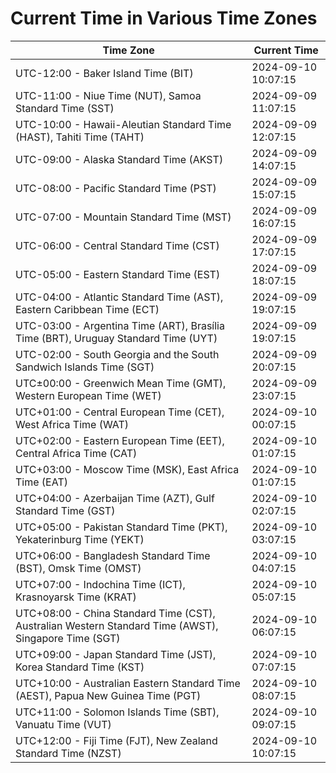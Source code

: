 # Current Time in Various Time Zones

| Time Zone | Current Time |
|-----------|--------------|
| UTC-12:00 - Baker Island Time (BIT) | 2024-09-10 10:07:15 |
| UTC-11:00 - Niue Time (NUT), Samoa Standard Time (SST) | 2024-09-09 11:07:15 |
| UTC-10:00 - Hawaii-Aleutian Standard Time (HAST), Tahiti Time (TAHT) | 2024-09-09 12:07:15 |
| UTC-09:00 - Alaska Standard Time (AKST) | 2024-09-09 14:07:15 |
| UTC-08:00 - Pacific Standard Time (PST) | 2024-09-09 15:07:15 |
| UTC-07:00 - Mountain Standard Time (MST) | 2024-09-09 16:07:15 |
| UTC-06:00 - Central Standard Time (CST) | 2024-09-09 17:07:15 |
| UTC-05:00 - Eastern Standard Time (EST) | 2024-09-09 18:07:15 |
| UTC-04:00 - Atlantic Standard Time (AST), Eastern Caribbean Time (ECT) | 2024-09-09 19:07:15 |
| UTC-03:00 - Argentina Time (ART), Brasília Time (BRT), Uruguay Standard Time (UYT) | 2024-09-09 19:07:15 |
| UTC-02:00 - South Georgia and the South Sandwich Islands Time (SGT) | 2024-09-09 20:07:15 |
| UTC±00:00 - Greenwich Mean Time (GMT), Western European Time (WET) | 2024-09-09 23:07:15 |
| UTC+01:00 - Central European Time (CET), West Africa Time (WAT) | 2024-09-10 00:07:15 |
| UTC+02:00 - Eastern European Time (EET), Central Africa Time (CAT) | 2024-09-10 01:07:15 |
| UTC+03:00 - Moscow Time (MSK), East Africa Time (EAT) | 2024-09-10 01:07:15 |
| UTC+04:00 - Azerbaijan Time (AZT), Gulf Standard Time (GST) | 2024-09-10 02:07:15 |
| UTC+05:00 - Pakistan Standard Time (PKT), Yekaterinburg Time (YEKT) | 2024-09-10 03:07:15 |
| UTC+06:00 - Bangladesh Standard Time (BST), Omsk Time (OMST) | 2024-09-10 04:07:15 |
| UTC+07:00 - Indochina Time (ICT), Krasnoyarsk Time (KRAT) | 2024-09-10 05:07:15 |
| UTC+08:00 - China Standard Time (CST), Australian Western Standard Time (AWST), Singapore Time (SGT) | 2024-09-10 06:07:15 |
| UTC+09:00 - Japan Standard Time (JST), Korea Standard Time (KST) | 2024-09-10 07:07:15 |
| UTC+10:00 - Australian Eastern Standard Time (AEST), Papua New Guinea Time (PGT) | 2024-09-10 08:07:15 |
| UTC+11:00 - Solomon Islands Time (SBT), Vanuatu Time (VUT) | 2024-09-10 09:07:15 |
| UTC+12:00 - Fiji Time (FJT), New Zealand Standard Time (NZST) | 2024-09-10 10:07:15 |
